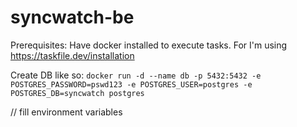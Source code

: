 # syncwatch-be

Prerequisites:
Have docker installed to execute tasks. For I'm using https://taskfile.dev/installation

Create DB like so:
`docker run -d --name db -p 5432:5432 -e POSTGRES_PASSWORD=pswd123 -e POSTGRES_USER=postgres -e POSTGRES_DB=syncwatch postgres`

// fill environment variables